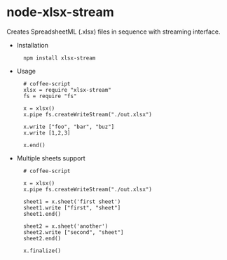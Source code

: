 node-xlsx-stream
================

Creates SpreadsheetML (.xlsx) files in sequence with streaming interface.

* Installation

        npm install xlsx-stream

* Usage

        # coffee-script
        xlsx = require "xlsx-stream"
        fs = require "fs"
        
        x = xlsx()
        x.pipe fs.createWriteStream("./out.xlsx")
        
        x.write ["foo", "bar", "buz"]
        x.write [1,2,3]
        
        x.end()

* Multiple sheets support
        
        # coffee-script
        
        x = xlsx()
        x.pipe fs.createWriteStream("./out.xlsx")

        sheet1 = x.sheet('first sheet')
        sheet1.write ["first", "sheet"]
        sheet1.end()

        sheet2 = x.sheet('another')
        sheet2.write ["second", "sheet"]
        sheet2.end()

        x.finalize()

